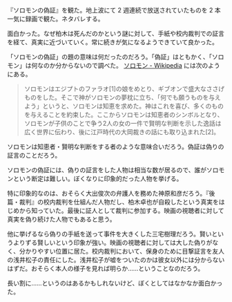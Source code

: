 『ソロモンの偽証』を観た。地上波にて 2 週連続で放送されていたものを 2 本一気に録画で観た。ネタバレする。

面白かった。なぜ柏木は死んだのかという謎に対して、手紙や校内裁判での証言を経て、真実に近づいていく。常に続きが気になるようできていて良かった。

「ソロモンの偽証」の題の意味は何だったのだろう。「偽証」はともかく、「ソロモン」は何なのか分からないので調べた。 [ソロモン - Wikipedia](https://ja.wikipedia.org/wiki/%E3%82%BD%E3%83%AD%E3%83%A2%E3%83%B3) には次のようにある。

> ソロモンはエジプトのファラオ[1]の娘をめとり、ギブオンで盛大なささげものをした。そこで神がソロモンの夢枕に立ち、「何でも願うものを与えよう」というと、ソロモンは知恵を求めた。神はこれを喜び、多くのものを与えることを約束した。ここからソロモンは知恵者のシンボルとなり、ソロモンが子供のことで争う2人の女の一件で賢明な判断を示した逸話は広く世界に伝わり、後に江戸時代の大岡裁きの話にも取り込まれた[2]。

ソロモンは知恵者・賢明な判断をする者のような意味合いだろう。偽証は偽りの証言のことだろう。

ソロモンの偽証には、偽りの証言をした人物は相当な数が居るので、誰がソロモンという断定は難しい。ぼくなりに印象的だった人物を挙げる。

特に印象的なのは、おそらく大出俊次の弁護人を務めた神原和彦だろう。『後篇・裁判』の校内裁判を仕組んだ人物だし、柏木卓也が自殺したという真実をはじめから知っていた。最後に証人として裁判に参加する。映画の視聴者に対して真実を偽り続けた人物でもあると思う。

他に挙げるなら偽りの手紙を送って事件を大きくした三宅樹理だろう。賢いというよりずる賢しいという印象が強い。映画の視聴者に対しては大した偽りがなく、分かりやすい位置に居た。校内裁判において、保身のために目撃証言を友人の浅井松子の責任にした。浅井松子が嘘をついたのかは彼女以外には分からないはずだ。おそらく本人の様子を見れば明らか……ということなのだろう。

長い割に……というのはあるかもしれないけど、ぼくとしてはなかなか面白かった。
